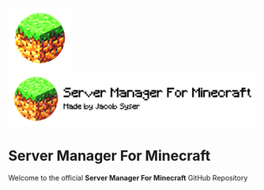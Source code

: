 ![Icon](./assets/icons/logo-128x128.png)
<picture>
  <source media="(prefers-color-scheme: dark)" srcset="assets/icons/logo_wide@dark.png">
  <source media="(prefers-color-scheme: light)" srcset="./assets/icons/logo_wide.png">
  <img alt="Shows an illustrated sun in light color mode and a moon with stars in dark color mode." src="./assets/icons/logo_wide.png">
</picture>

# Server Manager For Minecraft
Welcome to the official **Server Manager For Minecraft** GitHub Repository
